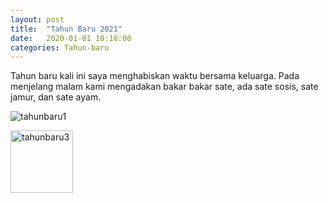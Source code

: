```yaml
---
layout: post
title:  "Tahun Baru 2021"
date:   2020-01-01 10:18:00
categories: Tahun-baru
---
```


<p>Tahun baru kali ini saya menghabiskan waktu bersama keluarga. Pada menjelang malam kami mengadakan bakar bakar sate, ada sate sosis, sate jamur, dan sate ayam.</p>

<p><img src="{{site.baseurl}}/assets/foto/tahunbaru1.jpg" alt="tahunbaru1" /></p>
<p><img src="{{site.baseurl}}/assets/foto/tahunbaru5.jpg" alt="tahunbaru3" width="100" /></p>